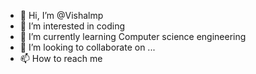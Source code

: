 - 👋 Hi, I’m @Vishalmp
- 👀 I’m interested in coding
- 🌱 I’m currently learning Computer science engineering
- 💞️ I’m looking to collaborate on ...
- 📫 How to reach me 

<!---
Vishalmp123/Vishalmp123 is a ✨ special ✨ repository because its `README.md` (this file) appears on your GitHub profile.
You can click the Preview link to take a look at your changes.
--->
